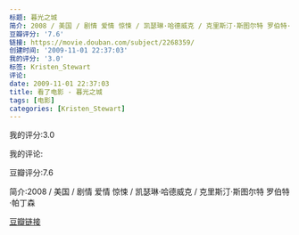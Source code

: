 ```yaml
---
标题: 暮光之城
简介: 2008 / 美国 / 剧情 爱情 惊悚 / 凯瑟琳·哈德威克 / 克里斯汀·斯图尔特 罗伯特·帕丁森
豆瓣评分: '7.6'
链接: https://movie.douban.com/subject/2268359/
创建时间: '2009-11-01 22:37:03'
我的评分: '3.0'
标签: Kristen_Stewart
评论:
date: 2009-11-01 22:37:03
title: 看了电影 - 暮光之城
tags: [电影]
categories: [Kristen_Stewart]
---
```


我的评分:3.0

我的评论:

豆瓣评分:7.6

简介:2008 / 美国 / 剧情 爱情 惊悚 / 凯瑟琳·哈德威克 / 克里斯汀·斯图尔特 罗伯特·帕丁森

[豆瓣链接](https://movie.douban.com/subject/2268359/)

